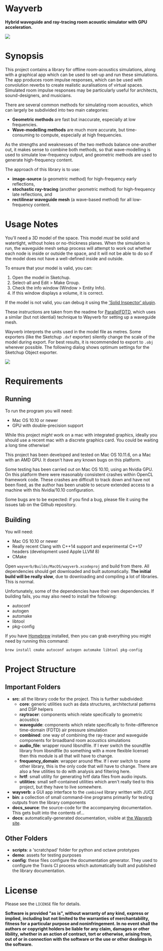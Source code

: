 # Wayverb

**Hybrid waveguide and ray-tracing room acoustic simulator with GPU acceleration.**

![](docs_source/images/wayverb_ui.svg)

# Synopsis

This project contains a library for offline room-acoustics simulations, along
with a graphical app which can be used to set-up and run these simulations.
The app produces room impulse responses, which can be used with convolution
reverbs to create realistic auralisations of virtual spaces.  Simulated room
impulse responses may be particularly useful for architects, sound-designers,
and musicians.

There are several common methods for simulating room acoustics, which can
largely be subdivided into two main categories:

- **Geometric methods** are fast but inaccurate, especially at low frequencies.
- **Wave-modelling methods** are much more accurate, but time-consuming to
  compute, especially at high frequencies.

As the strengths and weaknesses of the two methods balance one-another out, it
makes sense to combine both methods, so that wave-modelling is used to simulate
low-frequency output, and geometric methods are used to generate high-frequency
content.

The approach of this library is to use:

- **image-source** (a geometric method) for high-frequency early reflections,
- **stochastic ray-tracing** (another geometric method) for high-frequency late
  reflections, and
- **rectilinear waveguide mesh** (a wave-based method) for all low-frequency 
  content.

# Usage Notes

You'll need a 3D model of the space.  This model *must* be solid and
watertight, without holes or no-thickness planes.  When the simulation is run,
the waveguide mesh setup process will attempt to work out whether each node is
inside or outside the space, and it will not be able to do so if the model does
not have a well-defined inside and outside.

To ensure that your model is valid, you can:

1. Open the model in Sketchup.
2. Select-all and Edit > Make Group.
3. Check the info window (Window > Entity Info).
4. If this window displays a volume, it is correct.

If the model is not valid, you can debug it using the ['Solid Inspector'
plugin](https://extensions.sketchup.com/en/content/solid-inspector).

These instructions are taken from the readme for
[ParallelFDTD](https://github.com/juuli/ParallelFDTD), which uses a similar
(but not idential) technique to Wayverb for setting up a waveguide mesh.

Wayverb interprets the units used in the model file as metres. Some exporters
(like the Sketchup `.dxf` exporter) silently change the scale of the model
during export. For best results, it is recommended to export to `.obj` wherever
possible.
The following dialog shows optimum settings for the Sketchup Object exporter.

![](docs_source/images/export_options.png)

# Requirements

## Running

To run the program you will need:

- Mac OS 10.10 or newer
- GPU with double-precision support

While this project *might* work on a mac with integrated graphics, ideally you
should use a recent mac with a discrete graphics card.
You could be waiting a long time otherwise!

This project has been developed and tested on Mac OS 10.11.6, on a Mac with an
AMD GPU. It doesn't have any known bugs on this platform.

Some testing has been carried out on Mac OS 10.10, using an Nvidia GPU. On this
platform there were reasonably consistent crashes within OpenCL framework code.
These crashes are difficult to track down and have not been fixed, as the
author has been unable to secure extended access to a machine with this
Nvidia/10.10 configuration.

Some bugs are to be expected: if you find a bug, please file it using the
issues tab on the Github repository.

## Building

You will need:

- Mac OS 10.10 or newer
- Really recent Clang with C++14 support and experimental C++17 headers
  (development used Apple LLVM 8)
- CMake

Open `wayverb/Builds/MacOS/wayverb.xcodeproj` and build from there. All
dependencies should get downloaded and built automatically. **The initial build
will be really slow**, due to downloading and compiling a lot of libraries.
This is normal.

Unfortunately, some of the dependencies have their own dependencies. If
building fails, you may also need to install the following:

- autoconf
- autogen
- automake
- libtool
- pkg-config

If you have [Homebrew](http://brew.sh) installed, then you can grab everything
you might need by running this command:

    brew install cmake autoconf autogen automake libtool pkg-config

# Project Structure

## Important Folders

- **src**: all the library code for the project. This is further subdivided:
    - **core**: generic utilities such as data structures, architectural
      patterns and DSP helpers
    - **raytracer**: components which relate specifically to geometric acoustics
    - **waveguide**: components which relate specifically to finite-difference
      time-domain (FDTD) air pressure simulation
    - **combined**: one way of combining the ray-tracer and waveguide components
      for broadband room acoustics simulations
    - **audio_file**: wrapper round libsndfile. If I ever switch the soundfile
      library from libsndfile (to something with a more flexible license) then
      this module is all that will have to change.
    - **frequency_domain**: wrapper around fftw. If I ever switch to some other
      library, this is the only code that will have to change. There are also
      a few utilities to do with analysis and filtering here.
    - **hrtf**: small utility for generating hrtf data files from audio inputs.
    - **utilities**: small self-contained utilities which aren't really tied to
      this project, but they have to live somewhere.
- **wayverb**: a GUI app interface to the `combined` library written with JUCE
- **bin**: a collection of small command-line programs primarily for testing
  outputs from the library components
- **docs_source**: the source-code for the accompanying documentation. This
  gets built into the contents of...
- **docs**: automatically-generated documentation, visible at
  [the Wayverb site](https://reuk.github.io/wayverb/).

## Other Folders

- **scripts**: a 'scratchpad' folder for python and octave prototypes
- **demo**: assets for testing purposes
- **config**: these files configure the documentation generator. They used to
  configure the Travis CI process which automatically built and published the
  library documentation.

# License

Please see the `LICENSE` file for details.

**Software is provided "as is", without warranty of any kind, express or
implied, including but not limited to the warranties of merchantability, fitness
for a particular purpose and noninfringement.
In no event shall the authors or copyright holders be liable for any claim,
damages or other libility, whether in an action of contract, tort or otherwise,
arising from, out of or in connection with the software or the use or other
dealings in the software.**
